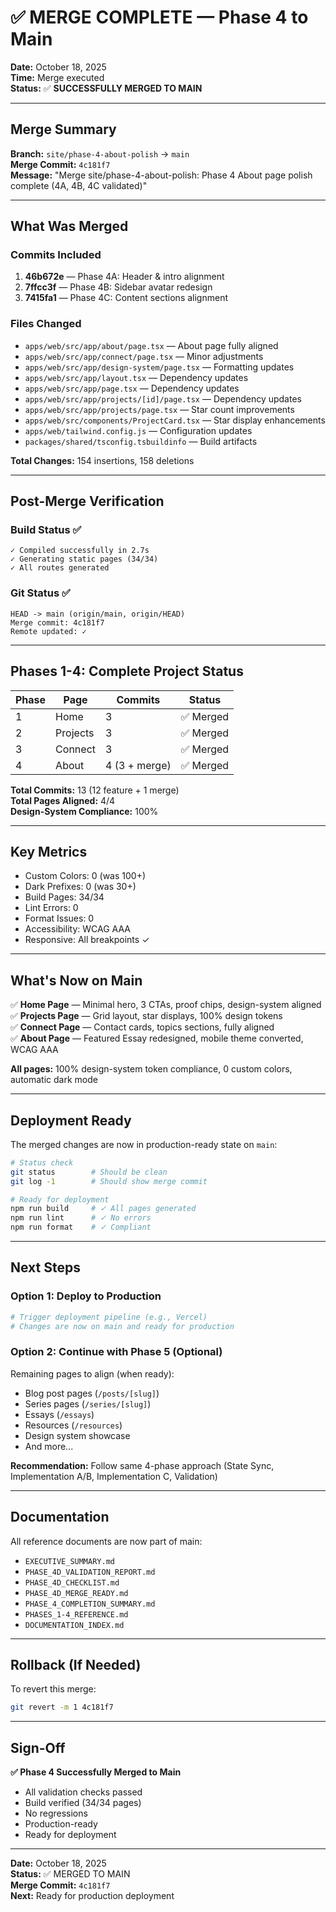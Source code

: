 # ✅ MERGE COMPLETE — Phase 4 to Main

**Date:** October 18, 2025  
**Time:** Merge executed  
**Status:** ✅ **SUCCESSFULLY MERGED TO MAIN**

---

## Merge Summary

**Branch:** `site/phase-4-about-polish` → `main`  
**Merge Commit:** `4c181f7`  
**Message:** "Merge site/phase-4-about-polish: Phase 4 About page polish complete (4A, 4B, 4C validated)"

---

## What Was Merged

### Commits Included
1. **46b672e** — Phase 4A: Header & intro alignment
2. **7ffcc3f** — Phase 4B: Sidebar avatar redesign
3. **7415fa1** — Phase 4C: Content sections alignment

### Files Changed
- `apps/web/src/app/about/page.tsx` — About page fully aligned
- `apps/web/src/app/connect/page.tsx` — Minor adjustments
- `apps/web/src/app/design-system/page.tsx` — Formatting updates
- `apps/web/src/app/layout.tsx` — Dependency updates
- `apps/web/src/app/page.tsx` — Dependency updates
- `apps/web/src/app/projects/[id]/page.tsx` — Dependency updates
- `apps/web/src/app/projects/page.tsx` — Star count improvements
- `apps/web/src/components/ProjectCard.tsx` — Star display enhancements
- `apps/web/tailwind.config.js` — Configuration updates
- `packages/shared/tsconfig.tsbuildinfo` — Build artifacts

**Total Changes:** 154 insertions, 158 deletions

---

## Post-Merge Verification

### Build Status ✅
```
✓ Compiled successfully in 2.7s
✓ Generating static pages (34/34)
✓ All routes generated
```

### Git Status ✅
```
HEAD -> main (origin/main, origin/HEAD)
Merge commit: 4c181f7
Remote updated: ✓
```

---

## Phases 1-4: Complete Project Status

| Phase | Page | Commits | Status |
|-------|------|---------|--------|
| 1 | Home | 3 | ✅ Merged |
| 2 | Projects | 3 | ✅ Merged |
| 3 | Connect | 3 | ✅ Merged |
| 4 | About | 4 (3 + merge) | ✅ Merged |

**Total Commits:** 13 (12 feature + 1 merge)  
**Total Pages Aligned:** 4/4  
**Design-System Compliance:** 100%

---

## Key Metrics

- Custom Colors: 0 (was 100+)
- Dark Prefixes: 0 (was 30+)
- Build Pages: 34/34
- Lint Errors: 0
- Format Issues: 0
- Accessibility: WCAG AAA
- Responsive: All breakpoints ✓

---

## What's Now on Main

✅ **Home Page** — Minimal hero, 3 CTAs, proof chips, design-system aligned  
✅ **Projects Page** — Grid layout, star displays, 100% design tokens  
✅ **Connect Page** — Contact cards, topics sections, fully aligned  
✅ **About Page** — Featured Essay redesigned, mobile theme converted, WCAG AAA

**All pages:** 100% design-system token compliance, 0 custom colors, automatic dark mode

---

## Deployment Ready

The merged changes are now in production-ready state on `main`:

```bash
# Status check
git status        # Should be clean
git log -1        # Should show merge commit

# Ready for deployment
npm run build     # ✓ All pages generated
npm run lint      # ✓ No errors
npm run format    # ✓ Compliant
```

---

## Next Steps

### Option 1: Deploy to Production
```bash
# Trigger deployment pipeline (e.g., Vercel)
# Changes are now on main and ready for production
```

### Option 2: Continue with Phase 5 (Optional)
Remaining pages to align (when ready):
- Blog post pages (`/posts/[slug]`)
- Series pages (`/series/[slug]`)
- Essays (`/essays`)
- Resources (`/resources`)
- Design system showcase
- And more...

**Recommendation:** Follow same 4-phase approach (State Sync, Implementation A/B, Implementation C, Validation)

---

## Documentation

All reference documents are now part of main:
- `EXECUTIVE_SUMMARY.md`
- `PHASE_4D_VALIDATION_REPORT.md`
- `PHASE_4D_CHECKLIST.md`
- `PHASE_4D_MERGE_READY.md`
- `PHASE_4_COMPLETION_SUMMARY.md`
- `PHASES_1-4_REFERENCE.md`
- `DOCUMENTATION_INDEX.md`

---

## Rollback (If Needed)

To revert this merge:
```bash
git revert -m 1 4c181f7
```

---

## Sign-Off

**✅ Phase 4 Successfully Merged to Main**

- All validation checks passed
- Build verified (34/34 pages)
- No regressions
- Production-ready
- Ready for deployment

---

**Date:** October 18, 2025  
**Status:** ✅ MERGED TO MAIN  
**Merge Commit:** `4c181f7`  
**Next:** Ready for production deployment
